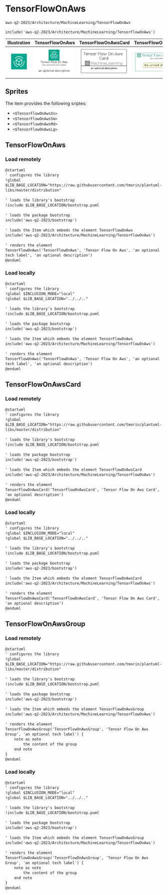 # TensorFlowOnAws


```text
aws-q2-2023/Architecture/MachineLearning/TensorFlowOnAws
```

```text
include('aws-q2-2023/Architecture/MachineLearning/TensorFlowOnAws')
```



| Illustration | TensorFlowOnAws | TensorFlowOnAwsCard | TensorFlowOnAwsGroup |
| :---: | :---: | :---: | :---: |
| ![illustration for Illustration](../../../aws-q2-2023/Architecture/MachineLearning/TensorFlowOnAws.png) | ![illustration for TensorFlowOnAws](../../../aws-q2-2023/Architecture/MachineLearning/TensorFlowOnAws.Local.png) | ![illustration for TensorFlowOnAwsCard](../../../aws-q2-2023/Architecture/MachineLearning/TensorFlowOnAwsCard.Local.png) | ![illustration for TensorFlowOnAwsGroup](../../../aws-q2-2023/Architecture/MachineLearning/TensorFlowOnAwsGroup.Local.png) |



## Sprites
The item provides the following sriptes:

- `<$TensorFlowOnAwsXs>`
- `<$TensorFlowOnAwsSm>`
- `<$TensorFlowOnAwsMd>`
- `<$TensorFlowOnAwsLg>`





## TensorFlowOnAws

### Load remotely
```plantuml
@startuml
' configures the library
!global $LIB_BASE_LOCATION="https://raw.githubusercontent.com/tmorin/plantuml-libs/master/distribution"

' loads the library's bootstrap
!include $LIB_BASE_LOCATION/bootstrap.puml

' loads the package bootstrap
include('aws-q2-2023/bootstrap')

' loads the Item which embeds the element TensorFlowOnAws
include('aws-q2-2023/Architecture/MachineLearning/TensorFlowOnAws')

' renders the element
TensorFlowOnAws('TensorFlowOnAws', 'Tensor Flow On Aws', 'an optional tech label', 'an optional description')
@enduml
```

### Load locally
```plantuml
@startuml
' configures the library
!global $INCLUSION_MODE="local"
!global $LIB_BASE_LOCATION="../../.."

' loads the library's bootstrap
!include $LIB_BASE_LOCATION/bootstrap.puml

' loads the package bootstrap
include('aws-q2-2023/bootstrap')

' loads the Item which embeds the element TensorFlowOnAws
include('aws-q2-2023/Architecture/MachineLearning/TensorFlowOnAws')

' renders the element
TensorFlowOnAws('TensorFlowOnAws', 'Tensor Flow On Aws', 'an optional tech label', 'an optional description')
@enduml
```

## TensorFlowOnAwsCard

### Load remotely
```plantuml
@startuml
' configures the library
!global $LIB_BASE_LOCATION="https://raw.githubusercontent.com/tmorin/plantuml-libs/master/distribution"

' loads the library's bootstrap
!include $LIB_BASE_LOCATION/bootstrap.puml

' loads the package bootstrap
include('aws-q2-2023/bootstrap')

' loads the Item which embeds the element TensorFlowOnAwsCard
include('aws-q2-2023/Architecture/MachineLearning/TensorFlowOnAws')

' renders the element
TensorFlowOnAwsCard('TensorFlowOnAwsCard', 'Tensor Flow On Aws Card', 'an optional description')
@enduml
```

### Load locally
```plantuml
@startuml
' configures the library
!global $INCLUSION_MODE="local"
!global $LIB_BASE_LOCATION="../../.."

' loads the library's bootstrap
!include $LIB_BASE_LOCATION/bootstrap.puml

' loads the package bootstrap
include('aws-q2-2023/bootstrap')

' loads the Item which embeds the element TensorFlowOnAwsCard
include('aws-q2-2023/Architecture/MachineLearning/TensorFlowOnAws')

' renders the element
TensorFlowOnAwsCard('TensorFlowOnAwsCard', 'Tensor Flow On Aws Card', 'an optional description')
@enduml
```

## TensorFlowOnAwsGroup

### Load remotely
```plantuml
@startuml
' configures the library
!global $LIB_BASE_LOCATION="https://raw.githubusercontent.com/tmorin/plantuml-libs/master/distribution"

' loads the library's bootstrap
!include $LIB_BASE_LOCATION/bootstrap.puml

' loads the package bootstrap
include('aws-q2-2023/bootstrap')

' loads the Item which embeds the element TensorFlowOnAwsGroup
include('aws-q2-2023/Architecture/MachineLearning/TensorFlowOnAws')

' renders the element
TensorFlowOnAwsGroup('TensorFlowOnAwsGroup', 'Tensor Flow On Aws Group', 'an optional tech label') {
    note as note
        the content of the group
    end note
}
@enduml
```

### Load locally
```plantuml
@startuml
' configures the library
!global $INCLUSION_MODE="local"
!global $LIB_BASE_LOCATION="../../.."

' loads the library's bootstrap
!include $LIB_BASE_LOCATION/bootstrap.puml

' loads the package bootstrap
include('aws-q2-2023/bootstrap')

' loads the Item which embeds the element TensorFlowOnAwsGroup
include('aws-q2-2023/Architecture/MachineLearning/TensorFlowOnAws')

' renders the element
TensorFlowOnAwsGroup('TensorFlowOnAwsGroup', 'Tensor Flow On Aws Group', 'an optional tech label') {
    note as note
        the content of the group
    end note
}
@enduml
```

